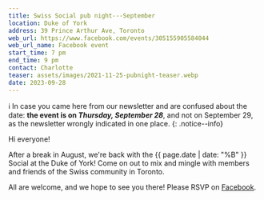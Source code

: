 ```yaml
---
title: Swiss Social pub night---September
location: Duke of York
address: 39 Prince Arthur Ave, Toronto
web_url: https://www.facebook.com/events/305155905584044
web_url_name: Facebook event
start_time: 7 pm
end_time: 9 pm
contact: Charlotte
teaser: assets/images/2021-11-25-pubnight-teaser.webp
date: 2023-09-28
---
```


:information_source: In case you came here from our newsletter and are confused
about the date: **the event is on _Thursday, September 28_**, and not on
September 29, as the newsletter wrongly indicated in one place.
{: .notice--info}

Hi everyone!

After a break in August, we're back with the {{ page.date | date: "%B" }}
Social at the Duke of York!  Come on out to mix and mingle with members and
friends of the Swiss community in Toronto.

All are welcome, and we hope to see you there! Please RSVP on [Facebook].

[facebook]: <{{ page.web_url }}>

